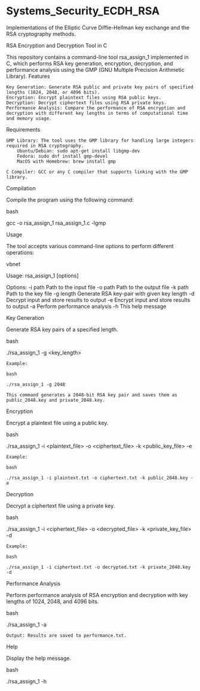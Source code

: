 # Systems_Security_ECDH_RSA
Implementations of the Elliptic Curve Diffie-Hellman key exchange and the RSA cryptography methods.

RSA Encryption and Decryption Tool in C

This repository contains a command-line tool rsa_assign_1 implemented in C, which performs RSA key generation, encryption, decryption, and performance analysis using the GMP (GNU Multiple Precision Arithmetic Library).
Features

    Key Generation: Generate RSA public and private key pairs of specified lengths (1024, 2048, or 4096 bits).
    Encryption: Encrypt plaintext files using RSA public keys.
    Decryption: Decrypt ciphertext files using RSA private keys.
    Performance Analysis: Compare the performance of RSA encryption and decryption with different key lengths in terms of computational time and memory usage.

Requirements

    GMP Library: The tool uses the GMP library for handling large integers required in RSA cryptography.
        Ubuntu/Debian: sudo apt-get install libgmp-dev
        Fedora: sudo dnf install gmp-devel
        MacOS with Homebrew: brew install gmp

    C Compiler: GCC or any C compiler that supports linking with the GMP library.

Compilation

Compile the program using the following command:

bash

gcc -o rsa_assign_1 rsa_assign_1.c -lgmp

Usage

The tool accepts various command-line options to perform different operations:

vbnet

Usage: rsa_assign_1 [options]

Options:
 -i path   Path to the input file
 -o path   Path to the output file
 -k path   Path to the key file
 -g length Generate RSA key-pair with given key length
 -d        Decrypt input and store results to output
 -e        Encrypt input and store results to output
 -a        Perform performance analysis
 -h        This help message

Key Generation

Generate RSA key pairs of a specified length.

bash

./rsa_assign_1 -g <key_length>

    Example:

    bash

    ./rsa_assign_1 -g 2048

    This command generates a 2048-bit RSA key pair and saves them as public_2048.key and private_2048.key.

Encryption

Encrypt a plaintext file using a public key.

bash

./rsa_assign_1 -i <plaintext_file> -o <ciphertext_file> -k <public_key_file> -e

    Example:

    bash

    ./rsa_assign_1 -i plaintext.txt -o ciphertext.txt -k public_2048.key -e

Decryption

Decrypt a ciphertext file using a private key.

bash

./rsa_assign_1 -i <ciphertext_file> -o <decrypted_file> -k <private_key_file> -d

    Example:

    bash

    ./rsa_assign_1 -i ciphertext.txt -o decrypted.txt -k private_2048.key -d

Performance Analysis

Perform performance analysis of RSA encryption and decryption with key lengths of 1024, 2048, and 4096 bits.

bash

./rsa_assign_1 -a

    Output: Results are saved to performance.txt.

Help

Display the help message.

bash

./rsa_assign_1 -h
